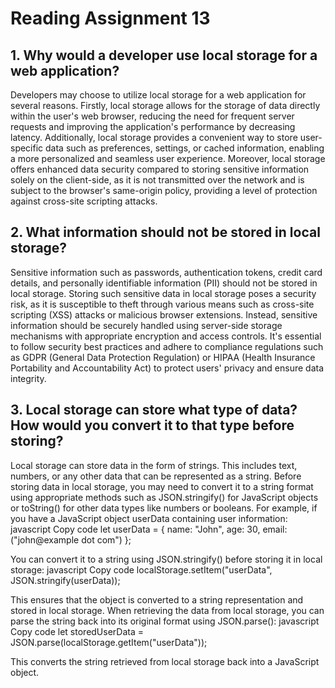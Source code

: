 # Reading Assignment 13

## 1. Why would a developer use local storage for a web application?

Developers may choose to utilize local storage for a web application for several reasons. Firstly, local storage allows for the storage of data directly within the user's web browser, reducing the need for frequent server requests and improving the application's performance by decreasing latency. Additionally, local storage provides a convenient way to store user-specific data such as preferences, settings, or cached information, enabling a more personalized and seamless user experience. Moreover, local storage offers enhanced data security compared to storing sensitive information solely on the client-side, as it is not transmitted over the network and is subject to the browser's same-origin policy, providing a level of protection against cross-site scripting attacks.

## 2. What information should not be stored in local storage?

Sensitive information such as passwords, authentication tokens, credit card details, and personally identifiable information (PII) should not be stored in local storage. Storing such sensitive data in local storage poses a security risk, as it is susceptible to theft through various means such as cross-site scripting (XSS) attacks or malicious browser extensions. Instead, sensitive information should be securely handled using server-side storage mechanisms with appropriate encryption and access controls. It's essential to follow security best practices and adhere to compliance regulations such as GDPR (General Data Protection Regulation) or HIPAA (Health Insurance Portability and Accountability Act) to protect users' privacy and ensure data integrity.

## 3. Local storage can store what type of data? How would you convert it to that type before storing?

Local storage can store data in the form of strings. This includes text, numbers, or any other data that can be represented as a string. Before storing data in local storage, you may need to convert it to a string format using appropriate methods such as JSON.stringify() for JavaScript objects or toString() for other data types like numbers or booleans.
For example, if you have a JavaScript object userData containing user information:
javascript
Copy code
let userData = {
 name: "John",
 age: 30,
 email: ("john@example dot com")
};

You can convert it to a string using JSON.stringify() before storing it in local storage:
javascript
Copy code
localStorage.setItem("userData", JSON.stringify(userData));

This ensures that the object is converted to a string representation and stored in local storage. When retrieving the data from local storage, you can parse the string back into its original format using JSON.parse():
javascript
Copy code
let storedUserData = JSON.parse(localStorage.getItem("userData"));

This converts the string retrieved from local storage back into a JavaScript object.
